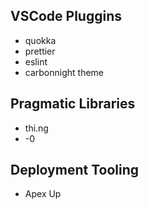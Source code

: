## VSCode Pluggins

- quokka
- prettier
- eslint
- carbonnight theme

## Pragmatic Libraries

- thi.ng
- -0

## Deployment Tooling

- Apex Up

